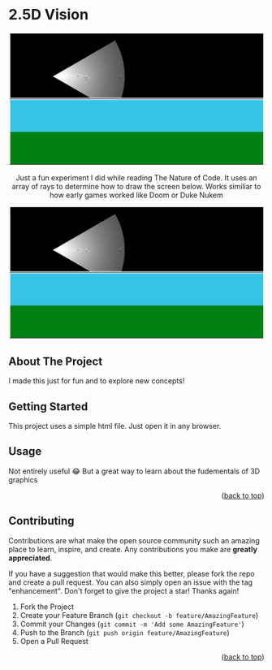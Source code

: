 <br />
<p><h1>2.5D Vision</h1></p>
<div align="center">
<img src="gifs/rays1.gif" width="500px" >
<br/>

<p align="center">
    Just a fun experiment I did while reading The Nature of Code. It uses an array of rays to determine how to draw the screen below. Works similiar to how early games worked like Doom or Duke Nukem </p>
<img src="gifs/rays2.gif" width="500px" >
</div>

<!-- ABOUT THE PROJECT -->
## About The Project
I made this just for fun and to explore new concepts!

<!-- GETTING STARTED -->
## Getting Started

This project uses a simple html file. Just open it in any browser.

<!-- USAGE EXAMPLES -->
## Usage
Not entirely useful 😂 But a great way to learn about the fudementals of 3D graphics

<p align="right">(<a href="#readme-top">back to top</a>)</p>


<!-- CONTRIBUTING -->
## Contributing

Contributions are what make the open source community such an amazing place to learn, inspire, and create. Any contributions you make are **greatly appreciated**.

If you have a suggestion that would make this better, please fork the repo and create a pull request. You can also simply open an issue with the tag "enhancement".
Don't forget to give the project a star! Thanks again!

1. Fork the Project
2. Create your Feature Branch (`git checkout -b feature/AmazingFeature`)
3. Commit your Changes (`git commit -m 'Add some AmazingFeature'`)
4. Push to the Branch (`git push origin feature/AmazingFeature`)
5. Open a Pull Request

<p align="right">(<a href="#readme-top">back to top</a>)</p>



<!-- MARKDOWN LINKS & IMAGES -->
<!-- https://www.markdownguide.org/basic-syntax/#reference-style-links -->
